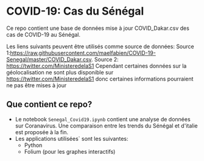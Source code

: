 # COVID-19: Cas du Sénégal

Ce repo contient une base de données mise à jour COVID_Dakar.csv des cas de COVID-19 au Sénégal.

Les liens suivants peuvent être utilisés comme source de données:
Source 1:https://raw.githubusercontent.com/maelfabien/COVID-19-Senegal/master/COVID_Dakar.csv. 
Source 2: https://twitter.com/MinisteredelaS1
Cependant certaines données sur la géolocalisation ne sont plus disponible sur https://twitter.com/MinisteredelaS1 donc certaines informations pourraient ne pas être mises à jour 

## Que contient ce repo?

- Le notebook `Senegal_Covid19.ipynb` contient une analyse de données sur Coranavirus. Une comparaison entre les trends du Sénégal et d'italie est proposée à la fin.
- Les applications utilisées` sont les suivantes:
	- Python
	- Folium (pour les graphes interactifs)
